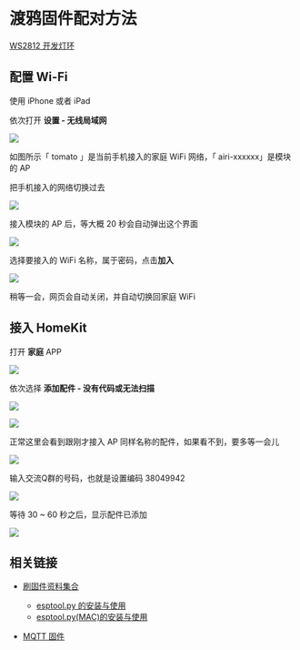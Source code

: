 # 渡鸦固件配对方法

[WS2812 开发灯环](//player.bilibili.com/player.html?aid=28191208&cid=48728996&page=1 ':include :type=iframe width="720" height="405"')

## 配置 Wi-Fi

使用 iPhone 或者 iPad

依次打开 **设置 -  无线局域网**

![](https://ws1.sinaimg.cn/large/007fN5Xegy1fv5bv798osj313c0tj11o.jpg)

如图所示「 tomato 」是当前手机接入的家庭 WiFi 网络，「 airi-xxxxxx」是模块的 AP

把手机接入的网络切换过去

![](https://ws1.sinaimg.cn/large/007fN5Xegy1fv5bv0fn4pj314z0uqajh.jpg)

接入模块的 AP 后，等大概 20 秒会自动弹出这个界面



![](https://ws1.sinaimg.cn/large/007fN5Xegy1fv5buigbgtj318g0xc7ax.jpg)

选择要接入的 WiFi 名称，属于密码，点击**加入**

![](https://ws1.sinaimg.cn/large/007fN5Xegy1fv5bu81f1mj313a0tptd8.jpg)

稍等一会，网页会自动关闭，并自动切换回家庭 WiFi



## 接入 HomeKit



打开 **家庭** APP

![](https://ws1.sinaimg.cn/large/007fN5Xegy1fv5btipro1j31710wdx6p.jpg)

依次选择 **添加配件 - 没有代码或无法扫描**

![](https://ws1.sinaimg.cn/large/007fN5Xegy1fv5bt5et03j317p0tre81.jpg)

![](https://ws1.sinaimg.cn/large/007fN5Xegy1fv5bsxvarnj31240q11kx.jpg)

正常这里会看到跟刚才接入 AP 同样名称的配件，如果看不到，要多等一会儿

![](https://ws1.sinaimg.cn/large/007fN5Xegy1fv5bskjgp7j317y0nfqn0.jpg)

输入交流Q群的号码，也就是设置编码 38049942

![](https://ws1.sinaimg.cn/large/007fN5Xegy1fv5bsakzffj30v90eutfl.jpg)

等待 30 ~ 60 秒之后，显示配件已添加

![](https://ws1.sinaimg.cn/large/007fN5Xegy1fv5brk7sacj317m0tp1kx.jpg)



## 相关链接

- [刷固件资料集合](/diy/)
    - [esptool.py 的安装与使用](/diy/esptool)
    - [esptool.py(MAC)的安装与使用](/diy/esptool_mac)

- [MQTT 固件](/mqtt/)